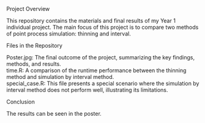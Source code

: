 Project Overview

This repository contains the materials and final results of my Year 1 individual project. The main focus of this project is to compare two methods of point process simulation: thinning and interval. 

Files in the Repository

Poster.jpg: The final outcome of the project, summarizing the key findings, methods, and results.  
time.R: A comparison of the runtime performance between the thinning method and simulation by interval method.  
special_case.R: This file presents a special scenario where the simulation by interval method does not perform well, illustrating its limitations. 

Conclusion

The results can be seen in the poster.
